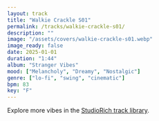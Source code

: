 ```yaml
---
layout: track
title: "Walkie Crackle S01"
permalink: /tracks/walkie-crackle-s01/
description: ""
image: "/assets/covers/walkie-crackle-s01.webp"
image_ready: false
date: 2025-01-01
duration: "1:44"
album: "Stranger Vibes"
mood: ["Melancholy", "Dreamy", "Nostalgic"]
genre: ["lo-fi", "swing", "cinematic"]
bpm: 83
key: "F"
---
```


Explore more vibes in the [StudioRich track library](/tracks/).
